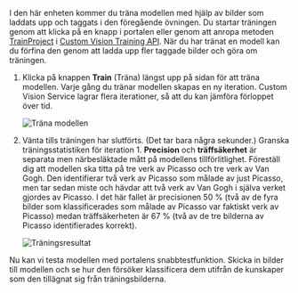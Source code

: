 I den här enheten kommer du träna modellen med hjälp av bilder som laddats upp och taggats i den föregående övningen. Du startar träningen genom att klicka på en knapp i portalen eller genom att anropa metoden [TrainProject](https://southcentralus.dev.cognitive.microsoft.com/docs/services/d9a10a4a5f8549599f1ecafc435119fa/operations/58d5835bc8cb231380095bed) i [Custom Vision Training API](https://southcentralus.dev.cognitive.microsoft.com/docs/services/d9a10a4a5f8549599f1ecafc435119fa/operations/58d5835bc8cb231380095be3). När du har tränat en modell kan du förfina den genom att ladda upp fler taggade bilder och göra om träningen.

1. Klicka på knappen **Train** (Träna) längst upp på sidan för att träna modellen. Varje gång du tränar modellen skapas en ny iteration. Custom Vision Service lagrar flera iterationer, så att du kan jämföra förloppet över tid.

    ![Träna modellen](../media/2-portal-click-train.png)

1. Vänta tills träningen har slutförts. (Det tar bara några sekunder.) Granska träningsstatistiken för iteration 1. **Precision** och **träffsäkerhet** är separata men närbesläktade mått på modellens tillförlitlighet. Föreställ dig att modellen ska titta på tre verk av Picasso och tre verk av Van Gogh. Den identifierar två verk av Picasso som målade av just Picasso, men tar sedan miste och hävdar att två verk av Van Gogh i själva verket gjordes av Picasso. I det här fallet är precisionen 50 % (två av de fyra bilder som klassificerades som målade av Picasso var faktiskt verk av Picasso) medan träffsäkerheten är 67 % (två av de tre bilderna av Picasso identifierades korrekt).

    ![Träningsresultat](../media/2-portal-train-complete.png)

Nu kan vi testa modellen med portalens snabbtestfunktion. Skicka in bilder till modellen och se hur den försöker klassificera dem utifrån de kunskaper som den tillägnat sig från träningsbilderna.